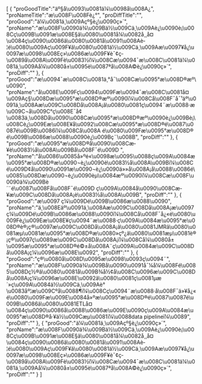 [
	{
		"proGoodTitle":"äº§å\u0093\u0081ä¼\u0098å\u008A¿",
		"proNameTitle":"æ\u008F\u008Fè¿°",
		"proDiffTitle":"",
		"proGood":"ä¼\u0081ä¸\u009Açº§è¿\u0090ç»´",
		"proName":"æ\u008F\u0090ä¾\u009Bä½\u009Cä¸\u009Aè¿\u0090è¡\u008Cç\u009B\u0091æ\u008E§ã\u0080\u0081å¼\u0082å¸¸å¤\u0084ç\u0090\u0086ã\u0080\u0081å\u0091\u008Aè­¦é\u0080\u009Aç\u009F¥ã\u0080\u0081ä½\u009Cä¸\u009Aæ\u0097¥å¿\u0097æ\u0098\u008Eç»\u0086æ\u009F¥è¯¢ç­\u0089å\u008A\u009Fè\u0083½ï¼\u008Cæ\u0094¯æ\u008C\u0081ä¼\u0081ä¸\u009Aå¼\u0080å±\u0095è\u0087ªå\u008A©è¿\u0090ç»´",
		"proDiff":""
	},
	{
		"proGood":"æ\u0094¯æ\u008C\u0081ä¸°å¯\u008Cæ\u0095°æ\u008D®æº\u0090",
		"proName":"å\u008E\u009Fç\u0094\u009Fæ\u0094¯æ\u008C\u0081å¤\u009Aç§\u008Dæ\u0095°æ\u008D®æº\u0090ï¼\u008Cå\u008F¯å¯¹äº\u0091ä¸\u008Aæ\u009C\u008Då\u008A¡ã\u0080\u0081ç\u0094¨æ\u0088·æ\u009C¬å\u009C°ç\u008E¯å¢\u0083ä¸\u008Då\u0090\u008Cæ\u0095°æ\u008D®æº\u0090è¿\u009Bè¡\u008Cè¿\u009Eæ\u008E¥å\u0092\u008Cæ\u0095°æ\u008D®é\u0087\u0087é\u009B\u0086ï¼\u008Cå\u008A é\u0080\u009Fæ\u0095°æ\u008D®é\u009B\u0086æ\u0088\u0090è¿\u009Bç¨\u008B",
		"proDiff":""
	},
	{
		"proGood":"æ\u0095°æ\u008D®å\u0090\u008Cæ­¥è\u0083½å\u008A\u009Bå\u008F¯é\u009D ",
		"proName":"å\u0086\u0085å»ºé«\u0098æ\u0095\u0088ç\u009A\u0084æ\u0095°æ\u008D®æ\u0090¬è¿\u0090è\u0083½å\u008A\u009Bï¼\u008Cé\u009D¢å\u0090\u0091æ\u0090¬è¿\u0090ä»»å\u008A¡å\u0088\u0086é\u0085\u008Dæ\u0090¬è¿\u0090èµ\u0084æº\u0090ï¼\u008Cæ\u008F\u0090ä¾\u009Bè´¨é\u0087\u008Få\u008F¯é\u009D ç\u009A\u0084å\u0090\u008Cæ­¥æ\u009C\u008Då\u008A¡è\u0083½å\u008A\u009B",
		"proDiff":""
	},
	{
		"proGood":"æ\u0097 ç¼\u009Dé\u009B\u0086æ\u0088\u0090",
		"proName":"ä¸\u008Eäº\u0091ä¸\u008Aæ\u009C\u008Då\u008A¡æ\u0097 ç¼\u009Dé\u009B\u0086æ\u0088\u0090ï¼\u008Cå\u008F¯å¿«é\u0080\u009Fè¿\u009Eæ\u008E¥ç\u0094¨æ\u0088·ç\u009A\u0084æ\u0095°æ\u008D®è®¡ç®\u0097æ\u009C\u008Då\u008A¡ã\u0080\u0081JMRã\u0080\u0081æµ\u0081æ\u0095°æ\u008D®æ\u0080»çº¿ã\u0080\u0081æµ\u0081è®¡ç®\u0097ç­\u0089æ\u009C\u008Då\u008A¡ï¼\u008Cå¼\u0080å±\u0095æ\u0095°æ\u008D®é©±å\u008A¨ç\u009A\u0084æ\u009C\u008Då\u008A¡ç¼\u0096æ\u008E\u0092",
		"proDiff":""
	},
	{
		"proGood":"ç®\u0080å\u008D\u0095æ\u0098\u0093ç\u0094¨",
		"proName":"æ\u008F\u0090ä¾\u009Bå\u0090\u0091å¯¼å¼\u008Fé\u0085\u008Dç½®ã\u0080\u0081å\u009B¾å½¢å\u008C\u0096æ\u009C\u008Då\u008A¡ç¼\u0096æ\u008E\u0092ã\u0080\u0081ç\u0081µæ´»ç\u009A\u0084ä½\u009Cä¸\u009Aè°\u0083åº¦æ\u009Cºå\u0088¶ï¼\u008Cç\u0094¨æ\u0088·å\u008F¯ä»¥å¿«é\u0080\u009Fæ\u009E\u0084å»ºæ\u0095°æ\u008D®é\u0087\u0087é\u009B\u0086ã\u0080\u0081ETLå¤\u0084ç\u0090\u0086å\u0088\u0086æ\u009E\u0090ç\u009A\u0084æ\u0095°æ\u008D®å·¥ä½\u009Cæµ\u0081ï¼\u0088data pipelineï¼\u0089",
		"proDiff":""
	},
	{
		"proGood":"ä¼\u0081ä¸\u009Açº§è¿\u0090ç»´",
		"proName":"æ\u008F\u0090ä¾\u009Bä½\u009Cä¸\u009Aè¿\u0090è¡\u008Cç\u009B\u0091æ\u008E§ã\u0080\u0081å¼\u0082å¸¸å¤\u0084ç\u0090\u0086ã\u0080\u0081å\u0091\u008Aè­¦é\u0080\u009Aç\u009F¥ã\u0080\u0081ä½\u009Cä¸\u009Aæ\u0097¥å¿\u0097æ\u0098\u008Eç»\u0086æ\u009F¥è¯¢ç­\u0089å\u008A\u009Fè\u0083½ï¼\u008Cæ\u0094¯æ\u008C\u0081ä¼\u0081ä¸\u009Aå¼\u0080å±\u0095è\u0087ªå\u008A©è¿\u0090ç»´",
		"proDiff":""
	}
]